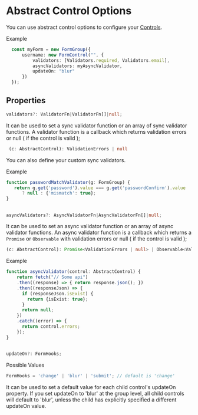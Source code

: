 # Abstract Control Options

You can use abstract control options to configure your [Controls](AbstractControl.md).

Example

```ts
  const myForm = new FormGroup({
      username: new FormControl("", {
          validators: [Validators.required, Validators.email],
          asyncValidators: myAsyncValidator,
          updateOn: "blur"
      })
  });
```

## Properties
```ts
validators?: ValidatorFn|ValidatorFn[]|null;
```
It can be used to set a sync validator function or an array of sync validator functions.
A validator function is a callback which returns validation errors or null ( if the control is valid );
```ts
 (c: AbstractControl): ValidationErrors | null
```
You can also define your custom sync validators.

Example

```ts
function passwordMatchValidator(g: FormGroup) {
   return g.get('password').value === g.get('passwordConfirm').value
      ? null : {'mismatch': true};
}
```
##
```ts
asyncValidators?: AsyncValidatorFn|AsyncValidatorFn[]|null;
 ```
It can be used to set an async validator function or an array of async validator functions.
An async validator function is a callback which returns a `Promise` or `Observable` with validation errors 
or null ( if the control is valid );
```ts
(c: AbstractControl): Promise<ValidationErrors | null> | Observable<ValidationErrors | null>
```
Example
```ts
function asyncValidator(control: AbstractControl) {
    return fetch("// Some api")
    .then((response) => { return response.json(); })
    .then((responseJson) => {
      if (responseJson.isExist) {
        return {isExist: true};
      }
      return null;
    })
    .catch((error) => {
      return control.errors;
    });
}
```
 ##
 ```ts
updateOn?: FormHooks;
```
Possible Values
```ts
FormHooks = 'change' | 'blur' | 'submit'; // default is 'change'
```
It can be used to set a default value for each child control's updateOn property. 
If you set updateOn to 'blur' at the group level, all child controls will default to 'blur', unless the child has 
explicitly specified a different updateOn value.


